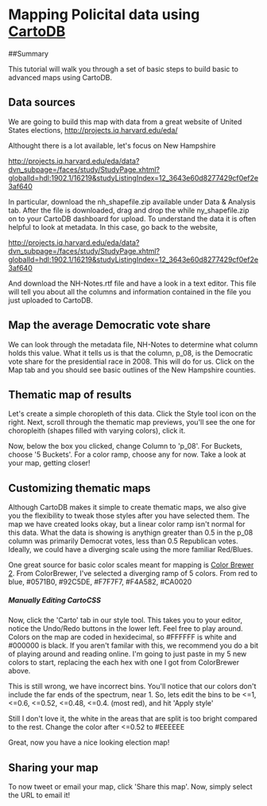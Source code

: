 Mapping Policital data using [CartoDB](http://cartodb.com)
== 

##Summary

This tutorial will walk you through a set of basic steps to build basic to advanced maps using CartoDB.

## Data sources

We are going to build this map with data from a great website of United States elections, http://projects.iq.harvard.edu/eda/

Althought there is a lot available, let's focus on New Hampshire

http://projects.iq.harvard.edu/eda/data?dvn_subpage=/faces/study/StudyPage.xhtml?globalId=hdl:1902.1/16219&studyListingIndex=12_3643e60d8277429cf0ef2e3af640

In particular, download the nh_shapefile.zip available under Data & Analysis tab. After the file is downloaded, drag and drop the while ny_shapefile.zip on to your CartoDB dashboard for upload. To understand the data it is often helpful to look at metadata. In this case, go back to the website,

http://projects.iq.harvard.edu/eda/data?dvn_subpage=/faces/study/StudyPage.xhtml?globalId=hdl:1902.1/16219&studyListingIndex=12_3643e60d8277429cf0ef2e3af640

And download the NH-Notes.rtf file and have a look in a text editor. This file will tell you about all the columns and information contained in the file you just uploaded to CartoDB. 

## Map the average Democratic vote share

We can look through the metadata file, NH-Notes to determine what column holds this value. What it tells us is that the column, p_08, is the Democratic vote share for the presidential race in 2008. This will do for us. Click on the Map tab and you should see basic outlines of the New Hampshire counties. 

## Thematic map of results 

Let's create a simple choropleth of this data. Click the Style tool icon on the right. Next, scroll through the thematic map previews, you'll see the one for choropleith (shapes filled with varying colors), click it. 

Now, below the box you clicked, change Column to 'p_08'. For Buckets, choose '5 Buckets'. For a color ramp, choose any for now. Take a look at your map, getting closer!

## Customizing thematic maps

Although CartoDB makes it simple to create thematic maps, we also give you the flexibility to tweak those styles after you have selected them. The map we have created looks okay, but a linear color ramp isn't normal for this data. What the data is showing is anythign greater than 0.5 in the p_08 column was primarily Democrat votes, less than 0.5 Republican votes. Ideally, we could have a diverging scale using the more familiar Red/Blues. 

One great source for basic color scales meant for mapping is [Color Brewer 2](http://colorbrewer2.org/). From ColorBrewer, I've selected a diverging ramp of 5 colors. From red to blue, #0571B0, #92C5DE, #F7F7F7, #F4A582, #CA0020

##### Manually Editing CartoCSS

Now, click the 'Carto' tab in our style tool. This takes you to your editor, notice the Undo/Redo buttons in the lower left. Feel free to play around. Colors on the map are coded in hexidecimal, so #FFFFFF is white and #000000 is black. If you aren't familar with this, we recommend you do a bit of playing around and reading online. I'm going to just paste in my 5 new colors to start, replacing the each hex with one I got from ColorBrewer above. 

This is still wrong, we have incorrect bins. You'll notice that our colors don't include the far ends of the spectrum, near 1. So, lets edit the bins to be <=1, <=0.6, <=0.52, <=0.48, <=0.4. (most red), and hit 'Apply style'

Still I don't love it, the white in the areas that are split is too bright compared to the rest. Change the color after <=0.52 to #EEEEEE

Great, now you have a nice looking election map!

## Sharing your map

To now tweet or email your map, click 'Share this map'. Now, simply select the URL to email it!